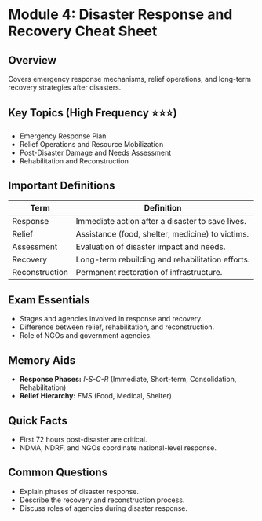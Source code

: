 # Module 4: Disaster Response and Recovery Cheat Sheet

## Overview
Covers emergency response mechanisms, relief operations, and long-term recovery strategies after disasters.

## Key Topics (High Frequency ⭐⭐⭐)
- Emergency Response Plan
- Relief Operations and Resource Mobilization
- Post-Disaster Damage and Needs Assessment
- Rehabilitation and Reconstruction

## Important Definitions
| Term | Definition |
|------|-------------|
| Response | Immediate action after a disaster to save lives. |
| Relief | Assistance (food, shelter, medicine) to victims. |
| Assessment | Evaluation of disaster impact and needs. |
| Recovery | Long-term rebuilding and rehabilitation efforts. |
| Reconstruction | Permanent restoration of infrastructure. |

## Exam Essentials
- Stages and agencies involved in response and recovery.
- Difference between relief, rehabilitation, and reconstruction.
- Role of NGOs and government agencies.

## Memory Aids
- **Response Phases:** *I-S-C-R* (Immediate, Short-term, Consolidation, Rehabilitation)
- **Relief Hierarchy:** *FMS* (Food, Medical, Shelter)

## Quick Facts
- First 72 hours post-disaster are critical.
- NDMA, NDRF, and NGOs coordinate national-level response.

## Common Questions
- Explain phases of disaster response.
- Describe the recovery and reconstruction process.
- Discuss roles of agencies during disaster response.
